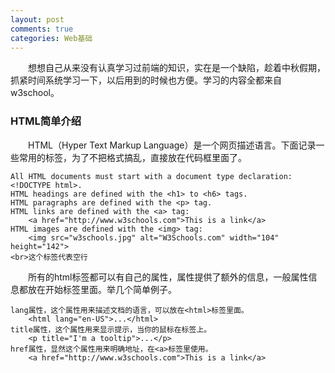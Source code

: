 ```yaml
---
layout: post
comments: true
categories: Web基础
---
```


&emsp;&emsp;想想自己从来没有认真学习过前端的知识，实在是一个缺陷，趁着中秋假期，抓紧时间系统学习一下，以后用到的时候也方便。学习的内容全都来自w3school。

### HTML简单介绍
&emsp;&emsp;HTML（Hyper Text Markup Language）是一个网页描述语言。下面记录一些常用的标签，为了不把格式搞乱，直接放在代码框里面了。

```
All HTML documents must start with a document type declaration: <!DOCTYPE html>.
HTML headings are defined with the <h1> to <h6> tags.
HTML paragraphs are defined with the <p> tag.
HTML links are defined with the <a> tag:
    <a href="http://www.w3schools.com">This is a link</a>
HTML images are defined with the <img> tag:
    <img src="w3schools.jpg" alt="W3Schools.com" width="104" height="142">
<br>这个标签代表空行

```

&emsp;&emsp;所有的html标签都可以有自己的属性，属性提供了额外的信息，一般属性信息都放在开始标签里面。举几个简单例子。

```
lang属性，这个属性用来描述文档的语言，可以放在<html>标签里面。
    <html lang="en-US">...</html>
title属性，这个属性用来显示提示，当你的鼠标在标签上。
    <p title="I'm a tooltip">...</p>
href属性，显然这个属性用来明确地址，在<a>标签里使用。
    <a href="http://www.w3schools.com">This is a link</a>  
```
&emsp;&emsp;

